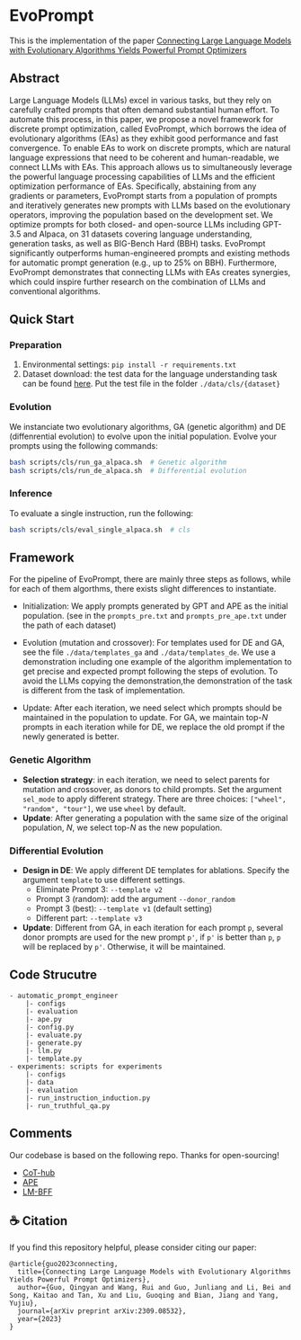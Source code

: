 # EvoPrompt
This is the implementation of the paper [Connecting Large Language Models with Evolutionary Algorithms Yields Powerful Prompt Optimizers]()

## Abstract

Large Language Models (LLMs) excel in various tasks, but they rely on carefully crafted prompts that often demand substantial human effort. To automate this process, in this paper, we propose a novel framework for discrete prompt optimization, called EvoPrompt, which borrows the idea of evolutionary algorithms (EAs) as they exhibit good performance and fast convergence. To enable EAs to work on discrete prompts, which are natural language expressions that need to be coherent and human-readable, we connect LLMs with EAs. This approach allows us to simultaneously leverage the powerful language processing capabilities of LLMs and the efficient optimization performance of EAs. Specifically, abstaining from any gradients or parameters, EvoPrompt starts from a population of prompts and iteratively generates new prompts with LLMs based on the evolutionary operators, improving the population based on the development set. We optimize prompts for both closed- and open-source LLMs including GPT-3.5 and Alpaca, on 31 datasets covering language understanding, generation tasks, as well as BIG-Bench Hard (BBH) tasks. EvoPrompt significantly outperforms human-engineered prompts and existing methods for automatic prompt generation (e.g., up to 25% on BBH). Furthermore, EvoPrompt demonstrates that connecting LLMs with EAs creates synergies, which could inspire further research on the combination of LLMs and conventional algorithms.

## Quick Start

### Preparation

1. Environmental settings: `pip install -r requirements.txt`
2. Dataset download: the test data for the language understanding task can be found [here](https://nlp.cs.princeton.edu/projects/lm-bff/datasets.tar). Put the test file in the folder `./data/cls/{dataset}`

### Evolution

We instanciate two evolutionary algorithms, GA (genetic algorithm) and DE (diffenrential evolution) to evolve upon the initial population. Evolve your prompts using the following commands: 

```bash
bash scripts/cls/run_ga_alpaca.sh  # Genetic algorithm 
bash scripts/cls/run_de_alpaca.sh  # Differential evolution
```

### Inference

To evaluate a single instruction, run the following:

```bash
bash scripts/cls/eval_single_alpaca.sh  # cls
```

## Framework

For the pipeline of EvoPrompt, there are mainly three steps as follows, while for each of them algorthms, there exists slight differences to instantiate.

* Initialization: We apply prompts generated by GPT and APE as the initial population. (see in the `prompts_pre.txt` and `prompts_pre_ape.txt` under the path of each dataset)
* Evolution (mutation and crossover):  For templates used for DE and GA, see the file `./data/templates_ga` and `./data/templates_de`. We use a demonstration including one example of the algorithm implementation to get precise and expected prompt following the steps of evolution. To avoid the LLMs copying the demonstration,the demonstration of the task is different from the task of implementation. 

* Update: After each iteration, we need select which prompts should be maintained in the population to update.  For GA, we maintain top-$N$ prompts in each iteration while for DE, we replace the old prompt if the newly generated is better. 

### Genetic Algorithm

* **Selection strategy**: in each iteration, we need to select parents for mutation and crossover, as donors to child prompts. Set the argument `sel_mode` to apply different strategy. There are three choices: `["wheel", "random", "tour"]`, we use `wheel` by default.
* **Update**: After generating a population with the same size of the original population, $N$, we select top-$N$ as the new population.

### Differential Evolution

* **Design in DE**: We apply different DE templates for ablations. Specify the argument `template` to use different settings.
  * Eliminate Prompt 3: `--template v2`
  * Prompt 3 (random): add the argument `--donor_random`
  * Prompt 3 (best): `--template v1` (default setting)
  * Different part: `--template v3`
* **Update**: Different from GA, in each iteration for each prompt `p`, several donor prompts are used for the new prompt `p'`, if `p'` is better than `p`, `p` will  be replaced by `p'`. Otherwise, it will be maintained. 

## Code Strucutre

```
- automatic_prompt_engineer
    |- configs
    |- evaluation
    |- ape.py
    |- config.py
    |- evaluate.py
    |- generate.py
    |- llm.py
    |- template.py
- experiments: scripts for experiments
    |- configs
    |- data
    |- evaluation
    |- run_instruction_induction.py
    |- run_truthful_qa.py
```

## Comments

Our codebase is based on the following repo. Thanks for open-sourcing!

- [CoT-hub](https://github.com/FranxYao/chain-of-thought-hub)
- [APE](https://github.com/keirp/automatic_prompt_engineer)
- [LM-BFF](https://github.com/princeton-nlp/LM-BFF)

## ☕️ Citation

If you find this repository helpful, please consider citing our paper:

```
@article{guo2023connecting,
  title={Connecting Large Language Models with Evolutionary Algorithms Yields Powerful Prompt Optimizers},
  author={Guo, Qingyan and Wang, Rui and Guo, Junliang and Li, Bei and Song, Kaitao and Tan, Xu and Liu, Guoqing and Bian, Jiang and Yang, Yujiu},
  journal={arXiv preprint arXiv:2309.08532},
  year={2023}
}
```
